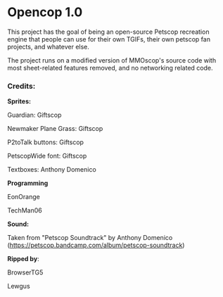 # Opencop 1.0
This project has the goal of being an open-source Petscop recreation engine that people can use for their own TGIFs, their own petscop fan projects, and whatever else.

The project runs on a modified version of MMOscop's source code with most sheet-related features removed, and no networking related code.




### Credits:

**Sprites:**

Guardian: Giftscop

Newmaker Plane Grass: Giftscop

P2toTalk buttons: Giftscop

PetscopWide font: Giftscop

Textboxes: Anthony Domenico

**Programming**

EonOrange

TechMan06


**Sound:**

Taken from "Petscop Soundtrack" by Anthony Domenico (https://petscop.bandcamp.com/album/petscop-soundtrack)

**Ripped by**:

BrowserTG5

Lewgus
